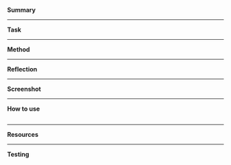**Summary**


---
**Task**


---
**Method**


---
**Reflection**


---
**Screenshot**


---
**How to use**

```js


```

---
**Resources**


---
**Testing**

